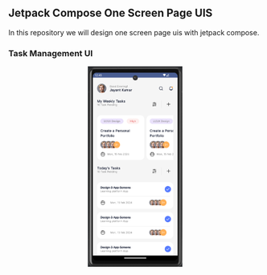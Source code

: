 ## Jetpack Compose One Screen Page UIS

<p> In this repository we will design one screen page uis with jetpack compose. </p>

### Task Management UI

<p align="center"><img src="screenshots/taskManagement.png" height="400" alt="task_management"/></p>
